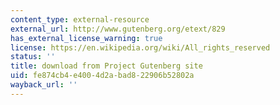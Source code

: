 ```yaml
---
content_type: external-resource
external_url: http://www.gutenberg.org/etext/829
has_external_license_warning: true
license: https://en.wikipedia.org/wiki/All_rights_reserved
status: ''
title: download from Project Gutenberg site
uid: fe874cb4-e400-4d2a-bad8-22906b52802a
wayback_url: ''
---
```

